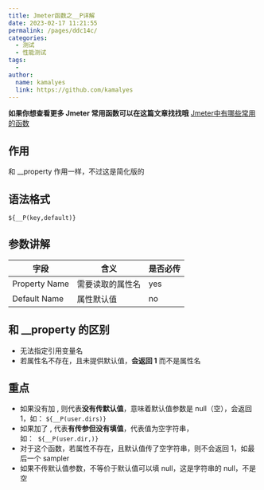 ```yaml
---
title: Jmeter函数之__P详解
date: 2023-02-17 11:21:55
permalink: /pages/ddc14c/
categories:
  - 测试
  - 性能测试
tags:
  - 
author: 
  name: kamalyes
  link: https://github.com/kamalyes
---
```

**如果你想查看更多 Jmeter 常用函数可以在这篇文章找找哦**
[Jmeter中有哪些常用的函数](./01.Jmeter中有哪些常用的函数.md)

作用
--

和 __property 作用一样，不过这是简化版的

语法格式
----

```
${__P(key,default)}
```

参数讲解
----

| 字段 | 含义 | 是否必传 |
| --- | --- | --- |
| Property Name | 需要读取的属性名 | yes |
| Default Name | 属性默认值 | no |

和 __property 的区别
------------------

*   无法指定引用变量名
*   若属性名不存在，且未提供默认值，**会返回 1** 而不是属性名

重点
--

*   如果没有加 , 则代表**没有传默认值**，意味着默认值参数是 null（空），会返回 1，如： `${__P(user.dirs)} `
*   如果加了 , 代表**有传参但没有填值**，代表值为空字符串，如：  `${__P(user.dir,)} ` 
*   对于这个函数，若属性不存在，且默认值传了空字符串，则不会返回 1，如最后一个 sampler
*   如果不传默认值参数，不等价于默认值可以填 null，这是字符串的 null，不是空
